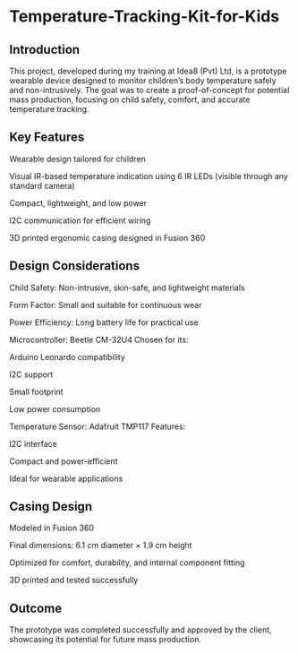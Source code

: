 # Temperature-Tracking-Kit-for-Kids

## Introduction
This project, developed during my training at Idea8 (Pvt) Ltd, is a prototype wearable device designed to monitor children’s body temperature safely and non-intrusively. The goal was to create a proof-of-concept for potential mass production, focusing on child safety, comfort, and accurate temperature tracking.

## Key Features
Wearable design tailored for children

Visual IR-based temperature indication using 6 IR LEDs (visible through any standard camera)

Compact, lightweight, and low power

I2C communication for efficient wiring

3D printed ergonomic casing designed in Fusion 360

## Design Considerations
Child Safety: Non-intrusive, skin-safe, and lightweight materials

Form Factor: Small and suitable for continuous wear

Power Efficiency: Long battery life for practical use

Microcontroller: Beetle CM-32U4
Chosen for its:

Arduino Leonardo compatibility

I2C support

Small footprint

Low power consumption

Temperature Sensor: Adafruit TMP117
Features:

I2C interface

Compact and power-efficient

Ideal for wearable applications

## Casing Design
Modeled in Fusion 360

Final dimensions: 6.1 cm diameter × 1.9 cm height

Optimized for comfort, durability, and internal component fitting

3D printed and tested successfully

## Outcome
The prototype was completed successfully and approved by the client, showcasing its potential for future mass production.

